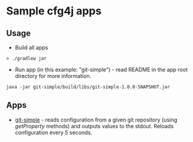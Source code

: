 # Sample **cfg4j** apps

## Usage
* Build all apps

```
> ./gradlew jar
```

* Run app (in this example: "git-simple") - read README in the app root directory for more information.

```
java -jar git-simple/build/libs/git-simple-1.0.0-SNAPSHOT.jar
```

## Apps
* [git-simple](git-simple/) - reads configuration from a given git repository (using *getProperty* methods) and outputs values
  to the stdout. Reloads configuration every 5 seconds. 